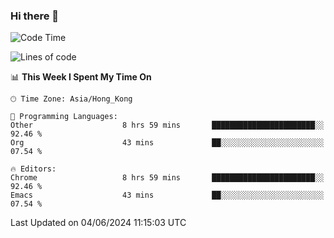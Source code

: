 ### Hi there 👋

<!--
**nicehiro/nicehiro** is a ✨ _special_ ✨ repository because its `README.md` (this file) appears on your GitHub profile.

Here are some ideas to get you started:

- 🔭 I’m currently working on ...
- 🌱 I’m currently learning ...
- 👯 I’m looking to collaborate on ...
- 🤔 I’m looking for help with ...
- 💬 Ask me about ...
- 📫 How to reach me: ...
- 😄 Pronouns: ...
- ⚡ Fun fact: ...
-->

<!--START_SECTION:waka-->
![Code Time](http://img.shields.io/badge/Code%20Time-340%20hrs%2027%20mins-blue)

![Lines of code](https://img.shields.io/badge/From%20Hello%20World%20I%27ve%20Written-2.7%20million%20lines%20of%20code-blue)

📊 **This Week I Spent My Time On** 

```text
🕑︎ Time Zone: Asia/Hong_Kong

💬 Programming Languages: 
Other                    8 hrs 59 mins       ███████████████████████░░   92.46 % 
Org                      43 mins             ██░░░░░░░░░░░░░░░░░░░░░░░   07.54 % 

🔥 Editors: 
Chrome                   8 hrs 59 mins       ███████████████████████░░   92.46 % 
Emacs                    43 mins             ██░░░░░░░░░░░░░░░░░░░░░░░   07.54 % 
```


 Last Updated on 04/06/2024 11:15:03 UTC
<!--END_SECTION:waka-->
